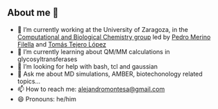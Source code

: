 ## About me 👋

- 🔭 I’m currently working at the University of Zaragoza, in the [Computational and Biological Chemistry group](http://www.bioorganica.es/) led by [Pedro Merino Filella](http://www.pmerino.com/) and [Tomás Tejero López](https://sideral.unizar.es/sideral/CV/tomas-tejero-lopez)
- 🌱 I’m currently learning about QM/MM calculations in glycosyltransferases
- 🤔 I’m looking for help with bash, tcl and gaussian
- 💬 Ask me about MD simulations, AMBER, biotechonology related topics...
- 📫 How to reach me: alejandromontesa@gmail.com 
- 😄 Pronouns: he/him

